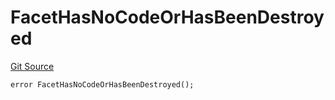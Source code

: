 # FacetHasNoCodeOrHasBeenDestroyed
[Git Source](https://github.com/thrackle-io/tron/blob/2c06fb72526db5cd6662cbeec5fef5842b764c6f/src/client/token/handler/diamond/HandlerDiamond.sol)


```solidity
error FacetHasNoCodeOrHasBeenDestroyed();
```

